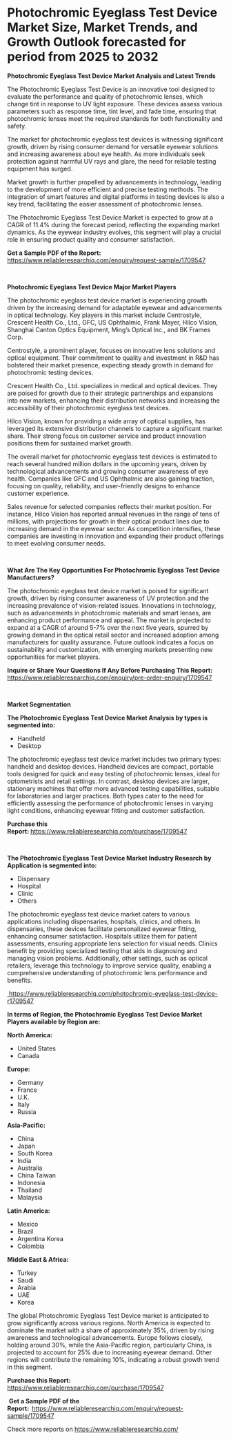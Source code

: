 <p><h1>Photochromic Eyeglass Test Device Market Size, Market Trends, and Growth Outlook forecasted for period from 2025 to 2032</h1></p><p><strong>Photochromic Eyeglass Test Device Market Analysis and Latest Trends</strong></p>
<p><p>The Photochromic Eyeglass Test Device is an innovative tool designed to evaluate the performance and quality of photochromic lenses, which change tint in response to UV light exposure. These devices assess various parameters such as response time, tint level, and fade time, ensuring that photochromic lenses meet the required standards for both functionality and safety. </p><p>The market for photochromic eyeglass test devices is witnessing significant growth, driven by rising consumer demand for versatile eyewear solutions and increasing awareness about eye health. As more individuals seek protection against harmful UV rays and glare, the need for reliable testing equipment has surged. </p><p>Market growth is further propelled by advancements in technology, leading to the development of more efficient and precise testing methods. The integration of smart features and digital platforms in testing devices is also a key trend, facilitating the easier assessment of photochromic lenses. </p><p>The Photochromic Eyeglass Test Device Market is expected to grow at a CAGR of 11.4% during the forecast period, reflecting the expanding market dynamics. As the eyewear industry evolves, this segment will play a crucial role in ensuring product quality and consumer satisfaction.</p></p>
<p><strong>Get a Sample PDF of the Report:&nbsp;</strong> <a href="https://www.reliableresearchiq.com/enquiry/request-sample/1709547?utm_campaign=2318&utm_medium=2&utm_source=Github&utm_content=ia&utm_term=27032025&utm_id=photochromic-eyeglass-test-device">https://www.reliableresearchiq.com/enquiry/request-sample/1709547</a></p>
<p>&nbsp;</p>
<p><strong>Photochromic Eyeglass Test Device Major Market Players</strong></p>
<p><p>The photochromic eyeglass test device market is experiencing growth driven by the increasing demand for adaptable eyewear and advancements in optical technology. Key players in this market include Centrostyle, Crescent Health Co., Ltd., GFC, US Ophthalmic, Frank Mayer, Hilco Vision, Shanghai Canton Optics Equipment, Ming’s Optical Inc., and BK Frames Corp.</p><p>Centrostyle, a prominent player, focuses on innovative lens solutions and optical equipment. Their commitment to quality and investment in R&D has bolstered their market presence, expecting steady growth in demand for photochromic testing devices.</p><p>Crescent Health Co., Ltd. specializes in medical and optical devices. They are poised for growth due to their strategic partnerships and expansions into new markets, enhancing their distribution networks and increasing the accessibility of their photochromic eyeglass test devices.</p><p>Hilco Vision, known for providing a wide array of optical supplies, has leveraged its extensive distribution channels to capture a significant market share. Their strong focus on customer service and product innovation positions them for sustained market growth.</p><p>The overall market for photochromic eyeglass test devices is estimated to reach several hundred million dollars in the upcoming years, driven by technological advancements and growing consumer awareness of eye health. Companies like GFC and US Ophthalmic are also gaining traction, focusing on quality, reliability, and user-friendly designs to enhance customer experience.</p><p>Sales revenue for selected companies reflects their market position. For instance, Hilco Vision has reported annual revenues in the range of tens of millions, with projections for growth in their optical product lines due to increasing demand in the eyewear sector. As competition intensifies, these companies are investing in innovation and expanding their product offerings to meet evolving consumer needs.</p></p>
<p>&nbsp;</p>
<p><strong>What Are The Key Opportunities For Photochromic Eyeglass Test Device Manufacturers?</strong></p>
<p><p>The photochromic eyeglass test device market is poised for significant growth, driven by rising consumer awareness of UV protection and the increasing prevalence of vision-related issues. Innovations in technology, such as advancements in photochromic materials and smart lenses, are enhancing product performance and appeal. The market is projected to expand at a CAGR of around 5-7% over the next five years, spurred by growing demand in the optical retail sector and increased adoption among manufacturers for quality assurance. Future outlook indicates a focus on sustainability and customization, with emerging markets presenting new opportunities for market players.</p></p>
<p><strong>Inquire or Share Your Questions If Any Before Purchasing This Report:</strong> <a href="https://www.reliableresearchiq.com/enquiry/pre-order-enquiry/1709547?utm_campaign=2318&utm_medium=2&utm_source=Github&utm_content=ia&utm_term=27032025&utm_id=photochromic-eyeglass-test-device">https://www.reliableresearchiq.com/enquiry/pre-order-enquiry/1709547</a></p>
<p>&nbsp;</p>
<p><strong>Market Segmentation</strong></p>
<p><strong>The Photochromic Eyeglass Test Device Market Analysis by types is segmented into:</strong></p>
<p><ul><li>Handheld</li><li>Desktop</li></ul></p>
<p><p>The photochromic eyeglass test device market includes two primary types: handheld and desktop devices. Handheld devices are compact, portable tools designed for quick and easy testing of photochromic lenses, ideal for optometrists and retail settings. In contrast, desktop devices are larger, stationary machines that offer more advanced testing capabilities, suitable for laboratories and larger practices. Both types cater to the need for efficiently assessing the performance of photochromic lenses in varying light conditions, enhancing eyewear fitting and customer satisfaction.</p></p>
<p><strong>Purchase this Report:&nbsp;</strong><a href="https://www.reliableresearchiq.com/purchase/1709547?utm_campaign=2318&utm_medium=2&utm_source=Github&utm_content=ia&utm_term=27032025&utm_id=photochromic-eyeglass-test-device">https://www.reliableresearchiq.com/purchase/1709547</a></p>
<p>&nbsp;</p>
<p><strong>The Photochromic Eyeglass Test Device Market Industry Research by Application is segmented into:</strong></p>
<p><ul><li>Dispensary</li><li>Hospital</li><li>Clinic</li><li>Others</li></ul></p>
<p><p>The photochromic eyeglass test device market caters to various applications including dispensaries, hospitals, clinics, and others. In dispensaries, these devices facilitate personalized eyewear fitting, enhancing consumer satisfaction. Hospitals utilize them for patient assessments, ensuring appropriate lens selection for visual needs. Clinics benefit by providing specialized testing that aids in diagnosing and managing vision problems. Additionally, other settings, such as optical retailers, leverage this technology to improve service quality, enabling a comprehensive understanding of photochromic lens performance and benefits.</p></p>
<p><a href="https://www.reliableresearchiq.com/photochromic-eyeglass-test-device-r1709547?utm_campaign=2318&utm_medium=2&utm_source=Github&utm_content=ia&utm_term=27032025&utm_id=photochromic-eyeglass-test-device">&nbsp;https://www.reliableresearchiq.com/photochromic-eyeglass-test-device-r1709547</a></p>
<p><strong>In terms of Region, the Photochromic Eyeglass Test Device Market Players available by Region are:</strong></p>
<p>
    <p> <strong> North America: </strong>
        <ul>
            <li>United States</li>
            <li>Canada</li>
        </ul>
        </p> 
    <p> <strong> Europe: </strong>
        <ul>
            <li>Germany</li>
            <li>France</li>
            <li>U.K.</li>
            <li>Italy</li>
            <li>Russia</li>
        </ul>
        </p> 
    <p> <strong> Asia-Pacific: </strong>
        <ul>
            <li>China</li>
            <li>Japan</li>
            <li>South Korea</li>
            <li>India</li>
            <li>Australia</li>
            <li>China Taiwan</li>
            <li>Indonesia</li>
            <li>Thailand</li>
            <li>Malaysia</li>
        </ul>
        </p> 
    <p> <strong> Latin America: </strong>
        <ul>
            <li>Mexico</li>
            <li>Brazil</li>
            <li>Argentina Korea</li>
            <li>Colombia</li>
        </ul>
        </p> 
    <p> <strong> Middle East & Africa: </strong>
        <ul>
            <li>Turkey</li>
            <li>Saudi</li>
            <li>Arabia</li>
            <li>UAE</li>
            <li>Korea</li>
        </ul>
    </p>
    </p>
<p><p>The global Photochromic Eyeglass Test Device market is anticipated to grow significantly across various regions. North America is expected to dominate the market with a share of approximately 35%, driven by rising awareness and technological advancements. Europe follows closely, holding around 30%, while the Asia-Pacific region, particularly China, is projected to account for 25% due to increasing eyewear demand. Other regions will contribute the remaining 10%, indicating a robust growth trend in this segment.</p></p>
<p><strong>Purchase this Report: </strong><a href="https://www.reliableresearchiq.com/purchase/1709547?utm_campaign=2318&utm_medium=2&utm_source=Github&utm_content=ia&utm_term=27032025&utm_id=photochromic-eyeglass-test-device">https://www.reliableresearchiq.com/purchase/1709547</a></p>
<p>&nbsp;<strong>Get a Sample PDF of the Report:&nbsp;&nbsp;</strong><a href="https://www.reliableresearchiq.com/enquiry/request-sample/1709547?utm_campaign=2318&utm_medium=2&utm_source=Github&utm_content=ia&utm_term=27032025&utm_id=photochromic-eyeglass-test-device">https://www.reliableresearchiq.com/enquiry/request-sample/1709547</a></p>
<p><strong></strong></p>
<p>Check more reports on <a href="https://www.reliableresearchiq.com/?utm_campaign=2318&utm_medium=2&utm_source=Github&utm_content=ia&utm_term=27032025&utm_id=photochromic-eyeglass-test-device">https://www.reliableresearchiq.com/</a></p>